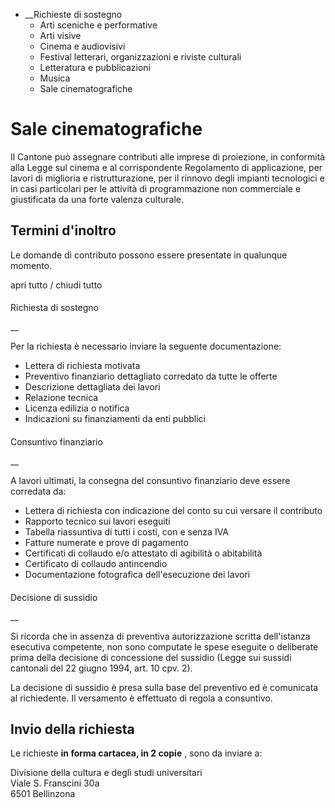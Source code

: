   * __Richieste di sostegno
    * Arti sceniche e performative
    * Arti visive
    * Cinema e audiovisivi
    * Festival letterari, organizzazioni e riviste culturali
    * Letteratura e pubblicazioni
    * Musica
    * Sale cinematografiche

#  Sale cinematografiche

Il Cantone può assegnare contributi alle imprese di proiezione, in conformità
alla Legge sul cinema e al corrispondente Regolamento di applicazione, per
lavori di miglioria e ristrutturazione, per il rinnovo degli impianti
tecnologici e in casi particolari per le attività di programmazione non
commerciale e giustificata da una forte valenza culturale.

##  Termini d'inoltro

Le domande di contributo possono essere presentate in qualunque momento.

apri tutto / chiudi tutto

####

Richiesta di sostegno

 __

Per la richiesta è necessario inviare la seguente documentazione:

  * Lettera di richiesta motivata 
  * Preventivo finanziario dettagliato corredato da tutte le offerte 
  * Descrizione dettagliata dei lavori 
  * Relazione tecnica 
  * Licenza edilizia o notifica 
  * Indicazioni su finanziamenti da enti pubblici

####

Consuntivo finanziario

 __

A lavori ultimati, la consegna del consuntivo finanziario deve essere
corredata da:

  * Lettera di richiesta con indicazione del conto su cui versare il contributo 
  * Rapporto tecnico sui lavori eseguiti 
  * Tabella riassuntiva di tutti i costi, con e senza IVA
  * Fatture numerate e prove di pagamento 
  * Certificati di collaudo e/o attestato di agibilità o abitabilità 
  * Certificato di collaudo antincendio 
  * Documentazione fotografica dell'esecuzione dei lavori 

####

Decisione di sussidio

 __

Si ricorda che in assenza di preventiva autorizzazione scritta dell'istanza
esecutiva competente, non sono computate le spese eseguite o deliberate prima
della decisione di concessione del sussidio (Legge sui sussidi cantonali del
22 giugno 1994, art. 10 cpv. 2).

La decisione di sussidio è presa sulla base del preventivo ed è comunicata al
richiedente. Il versamento è effettuato di regola a consuntivo.

##  Invio della richiesta

Le richieste **in forma cartacea, in 2 copie** , sono da inviare a:

Divisione della cultura e degli studi universitari  
Viale S. Franscini 30a  
6501 Bellinzona

